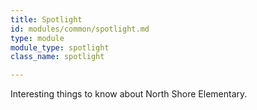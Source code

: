 ```yaml
---
title: Spotlight
id: modules/common/spotlight.md
type: module
module_type: spotlight
class_name: spotlight

---
```

Interesting things to know about North Shore Elementary.